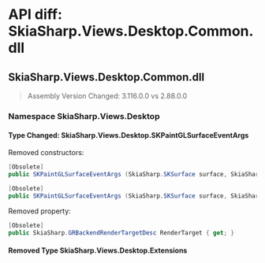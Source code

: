 # API diff: SkiaSharp.Views.Desktop.Common.dll

## SkiaSharp.Views.Desktop.Common.dll

> Assembly Version Changed: 3.116.0.0 vs 2.88.0.0

### Namespace SkiaSharp.Views.Desktop

#### Type Changed: SkiaSharp.Views.Desktop.SKPaintGLSurfaceEventArgs

Removed constructors:

```csharp
[Obsolete]
public SKPaintGLSurfaceEventArgs (SkiaSharp.SKSurface surface, SkiaSharp.GRBackendRenderTargetDesc renderTarget);

[Obsolete]
public SKPaintGLSurfaceEventArgs (SkiaSharp.SKSurface surface, SkiaSharp.GRBackendRenderTarget renderTarget, SkiaSharp.GRSurfaceOrigin origin, SkiaSharp.SKColorType colorType, SkiaSharp.GRGlFramebufferInfo glInfo);
```

Removed property:

```csharp
[Obsolete]
public SkiaSharp.GRBackendRenderTargetDesc RenderTarget { get; }
```


#### Removed Type SkiaSharp.Views.Desktop.Extensions

